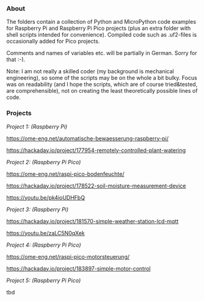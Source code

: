 ### About

The folders contain a collection of Python and MicroPython code examples for Raspberry Pi and Raspberry Pi Pico projects (plus an extra folder with shell scripts intended for convenience). Compiled code such as .uf2-files is occasionally added for Pico projects.

Comments and names of variables etc. will be partially in German. Sorry for that :-).

Note: I am not really a skilled coder (my background is mechanical engineering), so some of the scripts may be on the whole a bit bulky. Focus was on readability (and I hope the scripts, which are of course tried&tested, are comprehensible), not on creating the least theoretically possible lines of code.


### Projects

*Project 1: (Raspberry Pi)*

https://ome-eng.net/automatische-bewaesserung-raspberry-pi/ 

https://hackaday.io/project/177954-remotely-controlled-plant-watering

*Project 2: (Raspberry Pi Pico)*

https://ome-eng.net/raspi-pico-bodenfeuchte/

https://hackaday.io/project/178522-soil-moisture-measurement-device

https://youtu.be/pk4ioUDHFbQ

*Project 3: (Raspberry Pi)*

https://hackaday.io/project/181570-simple-weather-station-lcd-mqtt

https://youtu.be/zaLC5N0qXek

*Project 4: (Raspberry Pi Pico)*

https://ome-eng.net/raspi-pico-motorsteuerung/

https://hackaday.io/project/183897-simple-motor-control

*Project 5: (Raspberry Pi Pico)*

tbd
